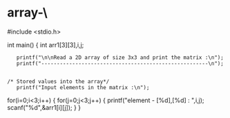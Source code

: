 # array-\
#include <stdio.h>

int main()
{
  int arr1[3][3],i,j;
  
       printf("\n\nRead a 2D array of size 3x3 and print the matrix :\n");
       printf("------------------------------------------------------\n");  
  
 
    /* Stored values into the array*/
       printf("Input elements in the matrix :\n");
  for(i=0;i<3;i++)
  {
      for(j=0;j<3;j++)
      {
	      printf("element - [%d],[%d] : ",i,j);
	      scanf("%d",&arr1[i][j]);
      }
  }
